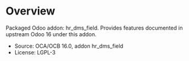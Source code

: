 # Overview

Packaged Odoo addon: hr_dms_field. Provides features documented in upstream Odoo 16 under this addon.

- Source: OCA/OCB 16.0, addon hr_dms_field
- License: LGPL-3
